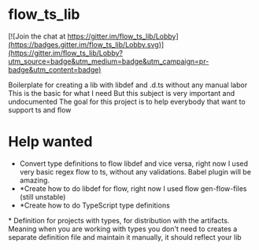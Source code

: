 # flow_ts_lib

[![Join the chat at https://gitter.im/flow_ts_lib/Lobby](https://badges.gitter.im/flow_ts_lib/Lobby.svg)](https://gitter.im/flow_ts_lib/Lobby?utm_source=badge&utm_medium=badge&utm_campaign=pr-badge&utm_content=badge)

Boilerplate for creating a lib with libdef and .d.ts without any manual labor
This is the basic for what I need
But this subject is very important and undocumented
The goal for this project is to help everybody that want to support ts and flow

# Help wanted
- Convert type definitions to flow libdef and vice versa, right now I used very basic regex flow to ts, without any validations. Babel plugin will be amazing.
- *Create how to do libdef for flow, right now I used flow gen-flow-files (still unstable)
- *Create how to do TypeScript type definitions

\* Definition for projects with types, for distribution with the artifacts.
Meaning when you are working with types you don't need to creates a separate definition file and maintain it manually, it should reflect your lib
